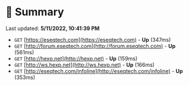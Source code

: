 # 📖 Summary
Last updated: **5/11/2022, 10:41:39 PM**

- `GET` [https://eseqtech.com](https://eseqtech.com) - **Up** (347ms)
- `GET` [http://forum.eseqtech.com](http://forum.eseqtech.com) - **Up** (561ms)
- `GET` [http://hexp.net](http://hexp.net) - **Up** (159ms)
- `GET` [http://ws.hexp.net](http://ws.hexp.net) - **Up** (166ms)
- `GET` [http://eseqtech.com/infoline](http://eseqtech.com/infoline) - **Up** (353ms)
